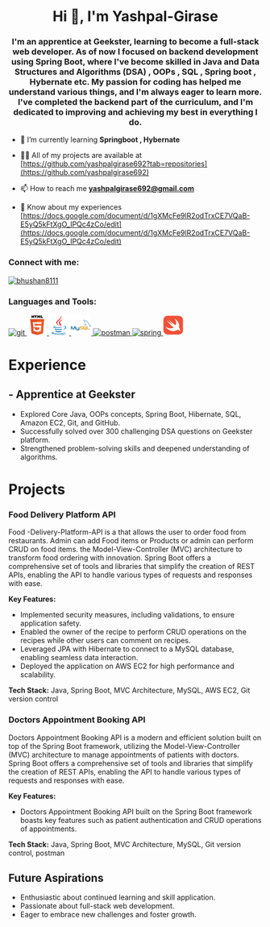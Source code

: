 <h1 align="center">Hi 👋, I'm Yashpal-Girase</h1>
<h3 align="center">I'm an apprentice at Geekster, learning to become a full-stack web developer. As of now I focused on backend development using Spring Boot, where I've become skilled in Java and Data Structures and Algorithms (DSA) , OOPs , SQL , Spring boot , Hybernate etc. My passion for coding has helped me understand various things, and I'm always eager to learn more. I've completed the backend part of the curriculum, and I'm dedicated to improving and achieving my best in everything I do.</h3>


- 🌱 I’m currently learning **Springboot , Hybernate**

- 👨‍💻 All of my projects are available at [https://github.com/yashpalgirase692?tab=repositories](https://github.com/yashpalgirase692)

- 📫 How to reach me **yashpalgirase692@gmail.com**

- 📄 Know about my experiences [https://docs.google.com/document/d/1gXMcFe9lR2odTrxCE7VQaB-E5yQ5kFtXgO_IPQc4zCo/edit](https://docs.google.com/document/d/1gXMcFe9lR2odTrxCE7VQaB-E5yQ5kFtXgO_IPQc4zCo/edit)

<h3 align="left">Connect with me:</h3>
<p align="left">
<a href="https://www.instagram.com/yashpalgirase683?igsh=NGVhN2U2NjQ0Yg==" target="blank"><img align="center" src="https://raw.githubusercontent.com/rahuldkjain/github-profile-readme-generator/master/src/images/icons/Social/instagram.svg" alt="bhushan8111" height="30" width="40" /></a>
</p>

<h3 align="left">Languages and Tools:</h3>
<p align="left"> <a href="https://git-scm.com/" target="_blank" rel="noreferrer"> <img src="https://www.vectorlogo.zone/logos/git-scm/git-scm-icon.svg" alt="git" width="40" height="40"/> </a> <a href="https://www.w3.org/html/" target="_blank" rel="noreferrer"> <img src="https://raw.githubusercontent.com/devicons/devicon/master/icons/html5/html5-original-wordmark.svg" alt="html5" width="40" height="40"/> </a> <a href="https://www.java.com" target="_blank" rel="noreferrer"> <img src="https://raw.githubusercontent.com/devicons/devicon/master/icons/java/java-original.svg" alt="java" width="40" height="40"/> </a> <a href="https://www.mysql.com/" target="_blank" rel="noreferrer"> <img src="https://raw.githubusercontent.com/devicons/devicon/master/icons/mysql/mysql-original-wordmark.svg" alt="mysql" width="40" height="40"/> </a> <a href="https://postman.com" target="_blank" rel="noreferrer"> <img src="https://www.vectorlogo.zone/logos/getpostman/getpostman-icon.svg" alt="postman" width="40" height="40"/> </a> <a href="https://spring.io/" target="_blank" rel="noreferrer"> <img src="https://www.vectorlogo.zone/logos/springio/springio-icon.svg" alt="spring" width="40" height="40"/> </a> <a href="https://developer.apple.com/swift/" target="_blank" rel="noreferrer"> <img src="https://raw.githubusercontent.com/devicons/devicon/master/icons/swift/swift-original.svg" alt="swift" width="40" height="40"/> </a> </p>

# Experience

## -  Apprentice at Geekster


- Explored Core Java, OOPs concepts, Spring Boot, Hibernate, SQL, Amazon EC2, Git, and GitHub.
- Successfully solved over 300 challenging DSA questions on Geekster platform.
- Strengthened problem-solving skills and deepened understanding of algorithms.


# Projects

### Food Delivery Platform API 

Food -Delivery-Platform-API is a that allows the user to order food from restaurants. Admin can add Food items or Products or admin can perform CRUD on food items. the Model-View-Controller (MVC) architecture to transform food ordering with innovation. Spring Boot offers a comprehensive set of tools and libraries that simplify the creation of REST APIs, enabling the API to handle various types of requests and responses with ease.

**Key Features:**
- Implemented security measures, including validations, to ensure application safety.
- Enabled the owner of the recipe to perform CRUD operations on the recipes while other users can comment on recipes.
- Leveraged JPA with Hibernate to connect to a MySQL database, enabling seamless data interaction.
- Deployed the application on AWS EC2 for high performance and scalability.

**Tech Stack:** Java, Spring Boot, MVC Architecture, MySQL, AWS EC2, Git version control

### Doctors Appointment Booking API

Doctors Appointment Booking API is a modern and efficient solution built on top of the Spring Boot framework, utilizing the Model-View-Controller (MVC) architecture to manage appointments of patients with doctors. Spring Boot offers a comprehensive set of tools and libraries that simplify the creation of REST APIs, enabling the API to handle various types of requests and responses with ease.

**Key Features:**
- Doctors Appointment Booking API built on the Spring Boot framework boasts key features such as patient authentication and CRUD operations of appointments.

**Tech Stack:** Java, Spring Boot, MVC Architecture, MySQL, Git version control, postman


## Future Aspirations

- Enthusiastic about continued learning and skill application.
- Passionate about full-stack web development.
- Eager to embrace new challenges and foster growth.
